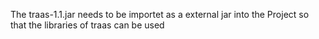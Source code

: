 The traas-1.1.jar needs to be importet as a external jar into the Project so that the libraries of traas can be used
